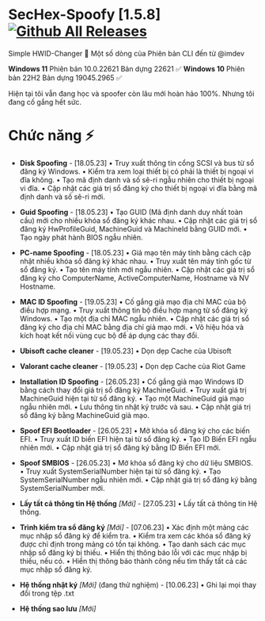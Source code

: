 # SecHex-Spoofy [1.5.8] [![Github All Releases](https://img.shields.io/github/downloads/SecHex/SecHex-Spoofy/total)]()

Simple HWID-Changer 🔑︎
Một số dòng của Phiên bản CLI đến từ @imdev

**Windows 11** Phiên bản 10.0.22621 Bản dựng 22621 ✅
**Windows 10** Phiên bản 22H2 Bản dựng 19045.2965 ✅

Hiện tại tôi vẫn đang học và spoofer còn lâu mới hoàn hảo 100%. Nhưng tôi đang cố gắng hết sức.

# Chức năng ⚡
+ **Disk Spoofing** - [18.05.23]
• Truy xuất thông tin cổng SCSI và bus từ sổ đăng ký Windows.
• Kiểm tra xem loại thiết bị có phải là thiết bị ngoại vi đĩa không.
• Tạo mã định danh và số sê-ri ngẫu nhiên cho thiết bị ngoại vi đĩa.
• Cập nhật các giá trị sổ đăng ký cho thiết bị ngoại vi đĩa bằng mã định danh và số sê-ri mới.

+ **Guid Spoofing** - [18.05.23]
• Tạo GUID (Mã định danh duy nhất toàn cầu) mới cho nhiều khóa sổ đăng ký khác nhau.
• Cập nhật các giá trị sổ đăng ký HwProfileGuid, MachineGuid và MachineId bằng GUID mới.
• Tạo ngày phát hành BIOS ngẫu nhiên.

+ **PC-name Spoofing** - [18.05.23]
• Giả mạo tên máy tính bằng cách cập nhật nhiều khóa sổ đăng ký khác nhau.
• Truy xuất tên máy tính gốc từ sổ đăng ký.
• Tạo tên máy tính mới ngẫu nhiên.
• Cập nhật các giá trị sổ đăng ký cho ComputerName, ActiveComputerName, Hostname và NV Hostname.

+ **MAC ID Spoofing** - [19.05.23]
• Cố gắng giả mạo địa chỉ MAC của bộ điều hợp mạng.
• Truy xuất thông tin bộ điều hợp mạng từ sổ đăng ký Windows.
• Tạo một địa chỉ MAC ngẫu nhiên.
• Cập nhật các giá trị sổ đăng ký cho địa chỉ MAC bằng địa chỉ giả mạo mới.
• Vô hiệu hóa và kích hoạt kết nối vùng cục bộ để áp dụng các thay đổi.

+ **Ubisoft cache cleaner** - [19.05.23]
• Dọn dẹp Cache của Ubisoft

+ **Valorant cache cleaner** - [19.05.23]
• Dọn dẹp Cache của Riot Game

+ **Installation ID Spoofing** - [26.05.23]
• Cố gắng giả mạo Windows ID bằng cách thay đổi giá trị sổ đăng ký MachineGuid.
• Truy xuất giá trị MachineGuid hiện tại từ sổ đăng ký.
• Tạo một MachineGuid giả mạo ngẫu nhiên mới.
• Lưu thông tin nhật ký trước và sau.
• Cập nhật giá trị sổ đăng ký bằng MachineGuid giả mạo.

+ **Spoof EFI Bootloader** - [26.05.23]
• Mở khóa sổ đăng ký cho các biến EFI.
• Truy xuất ID biến EFI hiện tại từ sổ đăng ký.
• Tạo ID Biến EFI ngẫu nhiên mới.
• Cập nhật giá trị sổ đăng ký bằng ID Biến EFI mới.

+ **Spoof SMBIOS** - [26.05.23]
• Mở khóa sổ đăng ký cho dữ liệu SMBIOS.
• Truy xuất SystemSerialNumber hiện tại từ sổ đăng ký.
• Tạo SystemSerialNumber ngẫu nhiên mới.
• Cập nhật giá trị sổ đăng ký bằng SystemSerialNumber mới.

+ **Lấy tất cả thông tin Hệ thống** *[Mới]* - [27.05.23]
• Lấy tất cả thông tin Hệ thống.

+ **Trình kiểm tra sổ đăng ký** *[Mới]* - [07.06.23]
• Xác định một mảng các mục nhập sổ đăng ký để kiểm tra.
• Kiểm tra xem các khóa sổ đăng ký được chỉ định trong mảng có tồn tại không.
• Tạo danh sách các mục nhập sổ đăng ký bị thiếu.
• Hiển thị thông báo lỗi với các mục nhập bị thiếu, nếu có.
• Hiển thị thông báo thành công nếu tìm thấy tất cả các mục nhập sổ đăng ký.

+ **Hệ thống nhật ký** *[Mới]* (đang thử nghiệm) - [10.06.23]
• Ghi lại mọi thay đổi trong tệp .txt

+ **Hệ thống sao lưu** *[Mới]*